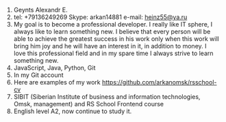 1. Geynts Alexandr E.
2. tel: +79136249269 Skype: arkan14881 e-mail: heinz55@ya.ru
3. My goal is to become a professional developer. I really like IT sphere, I always like to learn something new. 
I believe that every person will be able to achieve the greatest success in his work only when this work will bring him joy and he will have an interest in it, in addition to money. 
I love this professional field and in my spare time I always strive to learn something new. 
4. JavaScript, Java, Python, Git
5. In my Git account
6. Here are examples of my work https://github.com/arkanomsk/rsschool-cv
7. SIBIT (Siberian Institute of business and information technologies, Omsk, management) and RS School Frontend course 
8. English level A2, now continue to study it.